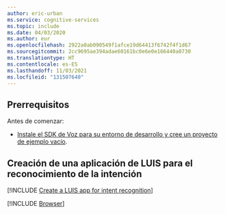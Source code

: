 ```yaml
---
author: eric-urban
ms.service: cognitive-services
ms.topic: include
ms.date: 04/03/2020
ms.author: eur
ms.openlocfilehash: 2922a0ab090549f1afce19d64413f6742f4f1d67
ms.sourcegitcommit: 2cc9695ae394adae60161bc0e6e0e166440a0730
ms.translationtype: HT
ms.contentlocale: es-ES
ms.lasthandoff: 11/03/2021
ms.locfileid: "131507640"
---
```

## <a name="prerequisites"></a>Prerrequisitos

Antes de comenzar:

* <a href="~/articles/cognitive-services/Speech-Service/quickstarts/setup-platform.md?pivots=programming-language-python" target="_blank">Instale el SDK de Voz para su entorno de desarrollo y cree un proyecto de ejemplo vacío</a>.

## <a name="create-a-luis-app-for-intent-recognition"></a>Creación de una aplicación de LUIS para el reconocimiento de la intención

[!INCLUDE [Create a LUIS app for intent recognition](../luis-sign-up.md)]

[!INCLUDE [Browser](./browser.md)]
